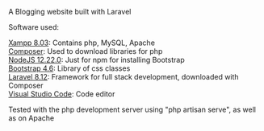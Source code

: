 A Blogging website built with Laravel

Software used:

[Xampp 8.03](https://www.apachefriends.org/download.html): Contains php, MySQL, Apache<br/>
[Composer](https://getcomposer.org/download/): Used to download libraries for php<br/>
[NodeJS 12.22.0](https://nodejs.org/en/download/): Just for npm for installing Bootstrap<br/>
[Bootstrap 4.6](https://getbootstrap.com/docs/5.0/getting-started/download/): Library of css classes<br/>
[Laravel 8.12](https://laravel.com/docs/8.x/installation): Framework for full stack development, downloaded with Composer<br/>
[Visual Studio Code](https://code.visualstudio.com/download): Code editor<br/>

Tested with the php development server using "php artisan serve", as well as on Apache
